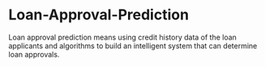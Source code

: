 # Loan-Approval-Prediction
Loan approval prediction means using credit history data of the loan applicants and algorithms to build an intelligent system that can determine loan approvals.
